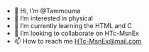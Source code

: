 - 👋 Hi, I’m @Tammouma
- 👀 I’m interested in physical
- 🌱 I’m currently learning the HTML and C
- 💞️ I’m looking to collaborate on HTc-MsnEx
- 📫 How to reach me HTc-MsnEx@mail.com

<!---
Tammouma/Tammouma is a ✨ special ✨ repository because its `README.md` (this file) appears on your GitHub profile.
You can click the Preview link to take a look at your changes.
--->
